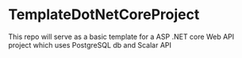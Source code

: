 # TemplateDotNetCoreProject
This repo will serve as a basic template for a ASP .NET core Web API project which uses PostgreSQL db and Scalar API
